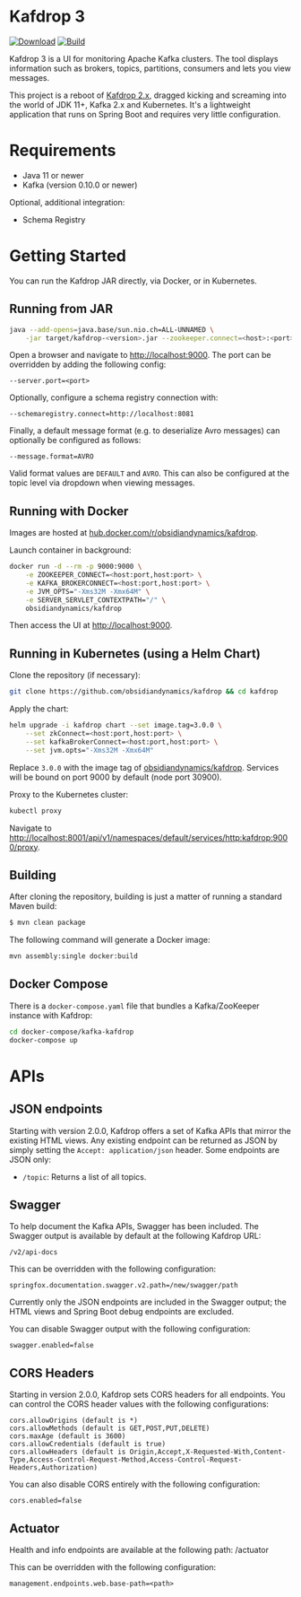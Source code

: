 Kafdrop 3
===
[![Download](https://api.bintray.com/packages/obsidiandynamics/kafdrop/main/images/download.svg)](https://bintray.com/obsidiandynamics/kafdrop/main/_latestVersion)
[![Build](https://travis-ci.org/obsidiandynamics/kafdrop.svg?branch=master)](https://travis-ci.org/obsidiandynamics/kafdrop#)


Kafdrop 3 is a UI for monitoring Apache Kafka clusters. The tool displays information such as brokers, topics, partitions, consumers and lets you view messages. 

This project is a reboot of [Kafdrop 2.x](https://github.com/HomeAdvisor/Kafdrop), dragged kicking and screaming into the world of JDK 11+, Kafka 2.x and Kubernetes. It's a lightweight application that runs on Spring Boot and requires very little configuration.

# Requirements

* Java 11 or newer
* Kafka (version 0.10.0 or newer)

Optional, additional integration:

* Schema Registry

# Getting Started
You can run the Kafdrop JAR directly, via Docker, or in Kubernetes.

## Running from JAR
```sh
java --add-opens=java.base/sun.nio.ch=ALL-UNNAMED \
    -jar target/kafdrop-<version>.jar --zookeeper.connect=<host>:<port>,<host>:<port>,...
```

Open a browser and navigate to [http://localhost:9000](http://localhost:9000). The port can be overridden by adding the following config:

```
--server.port=<port>
```

Optionally, configure a schema registry connection with:
```
--schemaregistry.connect=http://localhost:8081
```

Finally, a default message format (e.g. to deserialize Avro messages) can optionally be configured as follows:
```
--message.format=AVRO
```
Valid format values are `DEFAULT` and `AVRO`. This can also be configured at the topic level via dropdown when viewing messages.

## Running with Docker
Images are hosted at [hub.docker.com/r/obsidiandynamics/kafdrop](https://hub.docker.com/r/obsidiandynamics/kafdrop).

Launch container in background:
```sh
docker run -d --rm -p 9000:9000 \
    -e ZOOKEEPER_CONNECT=<host:port,host:port> \
    -e KAFKA_BROKERCONNECT=<host:port,host:port> \
    -e JVM_OPTS="-Xms32M -Xmx64M" \
    -e SERVER_SERVLET_CONTEXTPATH="/" \
    obsidiandynamics/kafdrop
```

Then access the UI at [http://localhost:9000](http://localhost:9000).

## Running in Kubernetes (using a Helm Chart)
Clone the repository (if necessary):
```sh
git clone https://github.com/obsidiandynamics/kafdrop && cd kafdrop
```

Apply the chart:
```sh
helm upgrade -i kafdrop chart --set image.tag=3.0.0 \
    --set zkConnect=<host:port,host:port> \
    --set kafkaBrokerConnect=<host:port,host:port> \
    --set jvm.opts="-Xms32M -Xmx64M"
```

Replace `3.0.0` with the image tag of [obsidiandynamics/kafdrop](https://hub.docker.com/r/obsidiandynamics/kafdrop). Services will be bound on port 9000 by default (node port 30900).

Proxy to the Kubernetes cluster:
```sh
kubectl proxy
```

Navigate to [http://localhost:8001/api/v1/namespaces/default/services/http:kafdrop:9000/proxy](http://localhost:8001/api/v1/namespaces/default/services/http:kafdrop:9000/proxy).

## Building
After cloning the repository, building is just a matter of running a standard Maven build:
```sh
$ mvn clean package
```

The following command will generate a Docker image:
```sh
mvn assembly:single docker:build
```

## Docker Compose
There is a `docker-compose.yaml` file that bundles a Kafka/ZooKeeper instance with Kafdrop:
```sh
cd docker-compose/kafka-kafdrop
docker-compose up
```

# APIs
## JSON endpoints
Starting with version 2.0.0, Kafdrop offers a set of Kafka APIs that mirror the existing HTML views. Any existing endpoint can be returned as JSON by simply setting the `Accept: application/json` header. Some endpoints are JSON only:

* `/topic`: Returns a list of all topics.

## Swagger
To help document the Kafka APIs, Swagger has been included. The Swagger output is available by default at the following Kafdrop URL:
```
/v2/api-docs
```

This can be overridden with the following configuration:
```
springfox.documentation.swagger.v2.path=/new/swagger/path
```

Currently only the JSON endpoints are included in the Swagger output; the HTML views and Spring Boot debug endpoints are excluded.

You can disable Swagger output with the following configuration:
```
swagger.enabled=false
```

## CORS Headers
Starting in version 2.0.0, Kafdrop sets CORS headers for all endpoints. You can control the CORS header values with the following configurations:
```
cors.allowOrigins (default is *)
cors.allowMethods (default is GET,POST,PUT,DELETE)
cors.maxAge (default is 3600)
cors.allowCredentials (default is true)
cors.allowHeaders (default is Origin,Accept,X-Requested-With,Content-Type,Access-Control-Request-Method,Access-Control-Request-Headers,Authorization)
```

You can also disable CORS entirely with the following configuration:
```
cors.enabled=false
```

## Actuator
Health and info endpoints are available at the following path: /actuator

This can be overridden with the following configuration:
```
management.endpoints.web.base-path=<path>
```